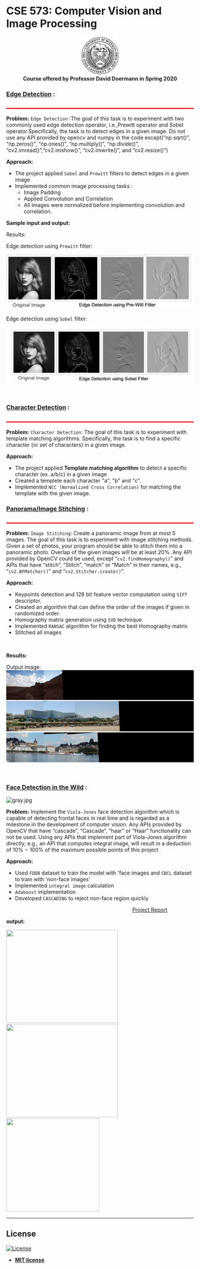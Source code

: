 # CSE 573: Computer Vision and Image Processing
<p align="center">
<img src="Project -1/data/ub.png" alt="ub_logo.jpg" width="100" height="100"> <br>
  <b> Course offered by Professor David Doermann in Spring 2020 </b>
</p>

### [Edge Detection](Project-1) :
<img src="Project -1/data/bar.jpg" alt="bar.jpg" width="1100" height="3"> <br>

**Problem:** 
`Edge Detection` :The goal of this task is to experiment with two commonly used edge detection operator, i.e.,Prewitt operator and Sobel operator.Specifically, the task is to detect edges in a given image. Do not use any API provided by opencv and numpy in the code except(“np.sqrt()”, “np.zeros()”, “np.ones()”, “np.multiply()”, “np.divide()”, “cv2.imread()”,“cv2.imshow()”, “cv2.imwrite()”, and “cv2.resize()”)

**Approach:**
- The project applied `Sobel` and `Prewitt` filters to detect edges in a given image
- Implemented common image processing tasks : 
  - Image Padding
  - Applied Convolution and Correlation
  - All Images were normalized before implementing convolution and correlation. 
  
**Sample input and output:** 

Results: <br>

Edge detection using `Prewitt` filter: 

<img src="Project -1/results/result 1.png" alt="result 1.png">

Edge detection using `Sobel` filter: 

<img src="Project -1/results/result 2.png" alt="result 2.png">

&nbsp;&nbsp;&nbsp;&nbsp;&nbsp;&nbsp;&nbsp;&nbsp;&nbsp;&nbsp;&nbsp;&nbsp;&nbsp;&nbsp;&nbsp;&nbsp;&nbsp;&nbsp;&nbsp;&nbsp;&nbsp;&nbsp;&nbsp;&nbsp;&nbsp;&nbsp;&nbsp;&nbsp;&nbsp;&nbsp;&nbsp;&nbsp;&nbsp;&nbsp;&nbsp;&nbsp;&nbsp;&nbsp;&nbsp;&nbsp;&nbsp;&nbsp;&nbsp;&nbsp;&nbsp;&nbsp;&nbsp;&nbsp;&nbsp;&nbsp;&nbsp;&nbsp;&nbsp;&nbsp;&nbsp;&nbsp;&nbsp;&nbsp;&nbsp;&nbsp;&nbsp;&nbsp;&nbsp;&nbsp;&nbsp;&nbsp;&nbsp;&nbsp;&nbsp;&nbsp;&nbsp;&nbsp;&nbsp;&nbsp;&nbsp;&nbsp;&nbsp;&nbsp;&nbsp;&nbsp;&nbsp;&nbsp;&nbsp;&nbsp;&nbsp;&nbsp;

### [Character Detection](Project-1) :
<img src="Project -1/data/bar.jpg" alt="bar.jpg" width="1100" height="3"> <br>

**Problem:** 
`Character Detection`: The goal of this task is to experiment with template matching algorithms. Specifically, the task is to find a specific character (or set of characters) in a given image. 

**Approach:**
- The project applied **Template matching algorithm** to detect a specific character (ex. a/b/c) in a given image
- Created a templete each character "a", "b" and "c".
- Implemented `NCC (Normalized Cross Correlation)` for matching the template with the given image.


### [Panorama/Image Stitching](Project-2) :
<img src="Project -1/data/bar.jpg" alt="bar.jpg" width="1100" height="3"> <br>

**Problem:** 
`Image Stitching`: Create a panoramic image from at most 5 images. The goal of this task is to experiment with image stitching methods. Given a set of photos, your
program should be able to stitch them into a panoramic photo. Overlap of the given images will be at least 20%. Any API provided by OpenCV could be used, except “`cv2.findHomography()`” and APIs that have “stitch”, “Stitch”, “match” or “Match” in their names, e.g., “`cv2.BFMatcher()`” and “`cv2.Stitcher.create()`”.

**Approach:**
- Keypoints detection and 128 bit feature vector computation using `SIFT` descriptor. 
- Created an algorithm that can define the order of the images if given in randomized order.
- Homography matrix generation using `SVD` technique.
- Implemented `RANSAC` algorithm for finding the best Homography matrix
- Stitched all images


&nbsp;&nbsp;&nbsp;&nbsp;&nbsp;&nbsp;&nbsp;&nbsp;&nbsp;&nbsp;&nbsp;&nbsp;&nbsp;&nbsp;&nbsp;&nbsp;&nbsp;&nbsp;&nbsp;&nbsp;&nbsp;&nbsp;&nbsp;&nbsp;&nbsp;&nbsp;&nbsp;&nbsp;&nbsp;&nbsp;&nbsp;&nbsp;&nbsp;&nbsp;&nbsp;&nbsp;&nbsp;&nbsp;&nbsp;&nbsp;&nbsp;&nbsp;&nbsp;&nbsp;&nbsp;&nbsp;&nbsp;&nbsp;&nbsp;&nbsp;&nbsp;&nbsp;&nbsp;&nbsp;&nbsp;&nbsp;&nbsp;&nbsp;&nbsp;&nbsp;&nbsp;&nbsp;&nbsp;&nbsp;&nbsp;&nbsp;&nbsp;&nbsp;&nbsp;&nbsp;&nbsp;&nbsp;&nbsp;&nbsp;&nbsp;&nbsp;&nbsp;&nbsp;&nbsp;&nbsp;&nbsp;&nbsp;&nbsp;&nbsp;&nbsp;&nbsp;

**Results:** 

Output image: <br>
<img src="Project -2/data/panorama.jpg" alt="panoroma.jpg">
<img src="Project -2/extra1/panorama.jpg" alt="panoroma.jpg">
<img src="Project -2/extra3/panorama.jpg" alt="panoroma.jpg">



&nbsp;&nbsp;&nbsp;&nbsp;&nbsp;&nbsp;&nbsp;&nbsp;&nbsp;&nbsp;&nbsp;&nbsp;&nbsp;&nbsp;&nbsp;&nbsp;&nbsp;&nbsp;&nbsp;&nbsp;&nbsp;&nbsp;&nbsp;&nbsp;&nbsp;&nbsp;&nbsp;&nbsp;&nbsp;&nbsp;&nbsp;&nbsp;&nbsp;&nbsp;&nbsp;&nbsp;&nbsp;&nbsp;&nbsp;&nbsp;&nbsp;&nbsp;&nbsp;&nbsp;&nbsp;&nbsp;&nbsp;&nbsp;&nbsp;&nbsp;&nbsp;&nbsp;&nbsp;&nbsp;&nbsp;&nbsp;&nbsp;&nbsp;&nbsp;&nbsp;&nbsp;&nbsp;&nbsp;&nbsp;&nbsp;&nbsp;&nbsp;&nbsp;&nbsp;&nbsp;&nbsp;&nbsp;&nbsp;&nbsp;&nbsp;&nbsp;&nbsp;&nbsp;&nbsp;&nbsp;&nbsp;&nbsp;&nbsp;&nbsp;&nbsp;&nbsp;

### [Face Detection in the Wild](Project-3) :
<img src="images/bar.jpg" alt="gray.jpg" width="1100" height="3"> <br>

**Problem:** 
Implement the `Viola-Jones` face detection algorithm which is capable of detecting frontal faces in real time and is regarded as a milestone in the development of computer vision. Any APIs provided by OpenCV that have “cascade”, “Cascade”, “haar” or “Haar” functionality can not be used. Using any APIs that implement part of Viola-Jones algorithm directly, e.g., an API that computes integral image, will result in a deduction of 10% − 100% of the maximum possible points of this project

**Approach:**
- Used `FDDB` dataset to train the model with 'face images and `CBCL` dataset to train with 'non-face images'
- Implemented `integral image` calculation
- `Adaboost` implementation
- Developed `CASCADING` to reject non-face region quickly


&nbsp;&nbsp;&nbsp;&nbsp;&nbsp;&nbsp;&nbsp;&nbsp;&nbsp;&nbsp;&nbsp;&nbsp;&nbsp;&nbsp;&nbsp;&nbsp;&nbsp;&nbsp;&nbsp;&nbsp;&nbsp;&nbsp;&nbsp;&nbsp;&nbsp;&nbsp;&nbsp;&nbsp;&nbsp;&nbsp;&nbsp;&nbsp;&nbsp;&nbsp;&nbsp;&nbsp;&nbsp;&nbsp;&nbsp;&nbsp;&nbsp;&nbsp;&nbsp;&nbsp;&nbsp;&nbsp;&nbsp;&nbsp;&nbsp;&nbsp;&nbsp;&nbsp;&nbsp;&nbsp;&nbsp;&nbsp;&nbsp;&nbsp;&nbsp;&nbsp;&nbsp;&nbsp;&nbsp;&nbsp;&nbsp;&nbsp;&nbsp;&nbsp;&nbsp;&nbsp;&nbsp;&nbsp;&nbsp;&nbsp;&nbsp;&nbsp;&nbsp;&nbsp;&nbsp;&nbsp;&nbsp;&nbsp;&nbsp;&nbsp;&nbsp;&nbsp;[Project Report](Project_03/Report.pdf)


**output:** <br>

<img src="Project_03/sample_output/1.png" width="300" height="250"><img src="Project_03/sample_output/2.png" width="300" height="250"><img src="Project_03/sample_output/3.png" width="250" height="250">


---
## License

[![License](http://img.shields.io/:license-mit-blue.svg?style=flat-square)](http://badges.mit-license.org)

- **[MIT license](http://opensource.org/licenses/mit-license.php)**


&nbsp;&nbsp;&nbsp;&nbsp;&nbsp;&nbsp;&nbsp;&nbsp;&nbsp;&nbsp;&nbsp;&nbsp;&nbsp;&nbsp;&nbsp;&nbsp;&nbsp;&nbsp;&nbsp;&nbsp;&nbsp;&nbsp;&nbsp;&nbsp;&nbsp;&nbsp;&nbsp;&nbsp;&nbsp;&nbsp;&nbsp;&nbsp;&nbsp;&nbsp;&nbsp;&nbsp;&nbsp;&nbsp;&nbsp;&nbsp;&nbsp;&nbsp;&nbsp;&nbsp;&nbsp;&nbsp;&nbsp;&nbsp;&nbsp;&nbsp;&nbsp;&nbsp;&nbsp;&nbsp;&nbsp;&nbsp;&nbsp;&nbsp;&nbsp;&nbsp;&nbsp;&nbsp;&nbsp;&nbsp;&nbsp;&nbsp;&nbsp;&nbsp;&nbsp;&nbsp;&nbsp;&nbsp;&nbsp;&nbsp;&nbsp;&nbsp;&nbsp;&nbsp;&nbsp;&nbsp;&nbsp;&nbsp;&nbsp;&nbsp;&nbsp;&nbsp;
